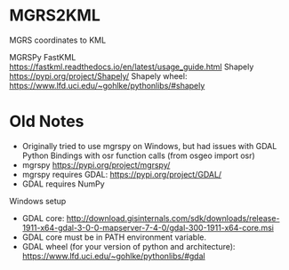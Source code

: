 # MGRS2KML
 MGRS coordinates to KML

MGRSPy
FastKML https://fastkml.readthedocs.io/en/latest/usage_guide.html
Shapely https://pypi.org/project/Shapely/
Shapely wheel: https://www.lfd.uci.edu/~gohlke/pythonlibs/#shapely



# Old Notes
* Originally tried to use mgrspy on Windows, but had issues with GDAL Python Bindings with osr function calls (from osgeo import osr)
* mgrspy https://pypi.org/project/mgrspy/
* mgrspy requires GDAL: https://pypi.org/project/GDAL/
* GDAL requires NumPy

Windows setup
* GDAL core: http://download.gisinternals.com/sdk/downloads/release-1911-x64-gdal-3-0-0-mapserver-7-4-0/gdal-300-1911-x64-core.msi
* GDAL core must be in PATH environment variable.
* GDAL wheel (for your version of python and architecture): https://www.lfd.uci.edu/~gohlke/pythonlibs/#gdal 
